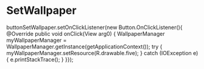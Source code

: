 SetWallpaper
============

buttonSetWallpaper.setOnClickListener(new Button.OnClickListener(){         @Override         public void onClick(View arg0) {                WallpaperManager myWallpaperManager = WallpaperManager.getInstance(getApplicationContext());          try {             myWallpaperManager.setResource(R.drawable.five);          } catch (IOException e) {             e.printStackTrace();         }  }});
